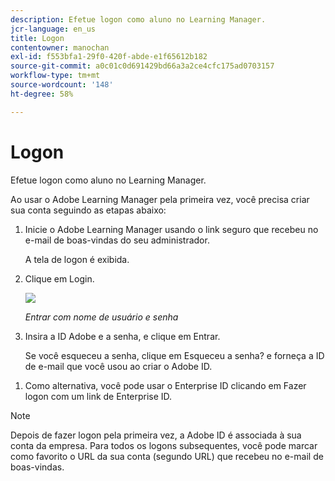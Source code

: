 ```yaml
---
description: Efetue logon como aluno no Learning Manager.
jcr-language: en_us
title: Logon
contentowner: manochan
exl-id: f553bfa1-29f0-420f-abde-e1f65612b182
source-git-commit: a0c01c0d691429bd66a3a2ce4cfc175ad0703157
workflow-type: tm+mt
source-wordcount: '148'
ht-degree: 58%

---
```


# Logon

Efetue logon como aluno no Learning Manager.

Ao usar o Adobe Learning Manager pela primeira vez, você precisa criar sua conta seguindo as etapas abaixo:

1. Inicie o Adobe Learning Manager usando o link seguro que recebeu no e-mail de boas-vindas do seu administrador.

   A tela de logon é exibida.

1. Clique em Login.

   ![](assets/adobeid-signin.png)

   *Entrar com nome de usuário e senha*

1. Insira a ID Adobe e a senha, e clique em Entrar.

   Se você esqueceu a senha, clique em Esqueceu a senha? e forneça a ID de e-mail que você usou ao criar o Adobe ID.

<!--
   If you do not have an Adobe ID, [click here](../../../manage-account.md) to learn how to create an Adobe ID.
-->

1. Como alternativa, você pode usar o Enterprise ID clicando em Fazer logon com um link de Enterprise ID.

>[!NOTE]
>
>Depois de fazer logon pela primeira vez, a Adobe ID é associada à sua conta da empresa. Para todos os logons subsequentes, você pode marcar como favorito o URL da sua conta (segundo URL) que recebeu no e-mail de boas-vindas.
